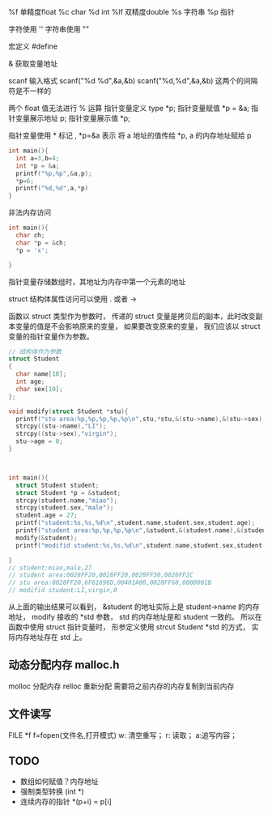 %f 单精度float
%c char
%d int
%lf 双精度double
%s 字符串
%p 指针

字符使用 ''
字符串使用 ""


宏定义 #define

& 获取变量地址

scanf 输入格式 scanf("%d %d",&a,&b) scanf("%d,%d",&a,&b) 这两个的间隔符是不一样的

两个 float 值无法进行 % 运算
指针变量定义 type *p;
指针变量赋值 *p = &a;
指针变量展示地址 p;
指针变量展示值 *p;


指针变量使用 * 标记 , *p=&a 表示 将 a 地址的值传给 *p, a 的内存地址赋给 p
```c
int main(){
  int a=3,b=4;
  int *p = &a;
  printf("%p,%p",&a,p);
  *p=6;
  printf("%d,%d",a,*p)
}
```
非法内存访问
```c
int main(){
  char ch;
  char *p = &ch;
  *p = 'x';

}
```
指针变量存储数组时，其地址为内存中第一个元素的地址

struct 结构体属性访问可以使用 . 或者 ->

函数以 struct 类型作为参数时， 传递的 struct 变量是拷贝后的副本，此时改变副本变量的值是不会影响原来的变量， 如果要改变原来的变量， 我们应该以 struct 变量的指针变量作为参数。
```c
// 结构体作为参数
struct Student
{
  char name[10];
  int age;
  char sex[10];
};

void modify(struct Student *stu){
  printf("stu area:%p,%p,%p,%p,%p\n",stu,*stu,&(stu->name),&(stu->sex),&(stu->age));
  strcpy((stu->name),"LI");
  strcpy((stu->sex),"virgin");
  stu->age = 0;
}



int main(){
  struct Student student;
  struct Student *p = &student;
  strcpy(student.name,"miao");
  strcpy(student.sex,"male");
  student.age = 27;
  printf("student:%s,%s,%d\n",student.name,student.sex,student.age);
  printf("student area:%p,%p,%p,%p\n",&student,&(student.name),&(student.sex),&(student.age),*p);
  modify(&student);
  printf("modifid student:%s,%s,%d\n",student.name,student.sex,student.age);

}
// student:miao,male,27
// student area:0028FF20,0028FF20,0028FF30,0028FF2C
// stu area:0028FF20,6F61696D,00401A00,0028FF68,0000001B
// modifid student:LI,virgin,0
```
从上面的输出结果可以看到， &student 的地址实际上是 student->name 的内存地址， modify 接收的 *std 参数， std 的内存地址是和 student 一致的。
所以在函数中使用 struct 指针变量时， 形参定义使用 strcut Student *std 的方式， 实际内存地址存在 std 上。


## 动态分配内存 malloc.h
molloc 分配内存
relloc 重新分配 需要将之前内存的内存复制到当前内存

## 文件读写
FILE *f
f=fopen(文件名,打开模式)  w: 清空重写； r: 读取； a:追写内容；

## TODO 
- 数组如何赋值？内存地址
- 强制类型转换 (int *)
- 连续内存的指针 *(p+i) = p[i]

